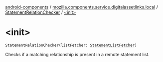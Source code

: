 [android-components](../../index.md) / [mozilla.components.service.digitalassetlinks.local](../index.md) / [StatementRelationChecker](index.md) / [&lt;init&gt;](./-init-.md)

# &lt;init&gt;

`StatementRelationChecker(listFetcher: `[`StatementListFetcher`](../../mozilla.components.service.digitalassetlinks/-statement-list-fetcher/index.md)`)`

Checks if a matching relationship is present in a remote statement list.

